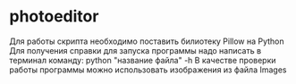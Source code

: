 # photoeditor
Для работы скрипта необходимо поставить билиотеку Pillow на Python
Для получения справки для запуска программы надо написать в терминал команду: python "название файла" -h
В качестве проверки работы программы можно использовать изображения из файла Images
